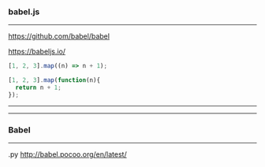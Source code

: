 ### babel.js
---
https://github.com/babel/babel

https://babeljs.io/

```js
[1, 2, 3].map((n) => n + 1);

[1, 2, 3].map(function(n){
  return n + 1;
});
```
---
---
### Babel
---
.py
http://babel.pocoo.org/en/latest/

```
```

```
```

```
```

